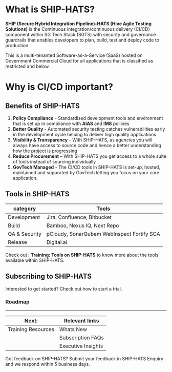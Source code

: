 

# What is SHIP-HATS? 

**SHIP (Secure Hybrid Integration Pipeline)-HATS (Hive Agile Testing Solutions)** is the Continuous integration/continuous delivery (CI/CD) component within SG Tech Stack (SGTS) with security and governance guardrails that enables developers to plan, build, test and deploy code to production.  

This is a multi-tenanted Software-as-a-Service (SaaS) hosted on Government Commercial Cloud for all applications that is classified as restricted and below. 

# Why is CI/CD important? 

## Benefits of SHIP-HATS 

1. **Policy Compliance** - Standardised development tools and environment that is set up in compliance with **AIAS** and **IM8** policies  
2. **Better Quality** - Automated security testing catches vulnerabilities early in the development cycle helping to deliver high quality applications 
3. **Visibility & Transparency** – With SHIP-HATS, as agencies you will always have access to source code and hence a better understanding how the project is progressing 
4. **Reduce Procurement** – With SHIP-HATS you get access to a whole suite of tools instead of sourcing individually  
5. **GovTech Managed** - The CI/CD tools in SHIP-HATS is set-up, hosted, maintained and supported by GovTech letting you focus on your core application. 


## Tools in SHIP-HATS 



|     category  |                  Tools                     |
|     --------  | ------------------------------------------ |
|  Development  |        Jira, Confluence, Bitbucket         |
|     Build     |         Bamboo, Nexus IQ, Next Repo        |
| QA & Security | pCloudy, SonarQubem WebInspect Fortify SCA |
|    Release    |                Digital.ai                  |


 
Check out : **Training: Tools on SHIP-HATS** to know more about the tools available within SHIP-HATS. 
## Subscribing to SHIP-HATS 
Interested to get started? Check out how to start a trial. 

### Roadmap

---
|          Next:       |                  Relevant links                    |
|       --------       | -------------------------------------------------- |
|   Training Resources |                       Whats New                    |
|                      |                Subscription FAQs                   |
|                      |                  Executive Insights                |
Got feedback on SHIP-HATS? Submit your feedback in SHIP-HATS Enquiry and we respond within 5 business days. 


 

 

